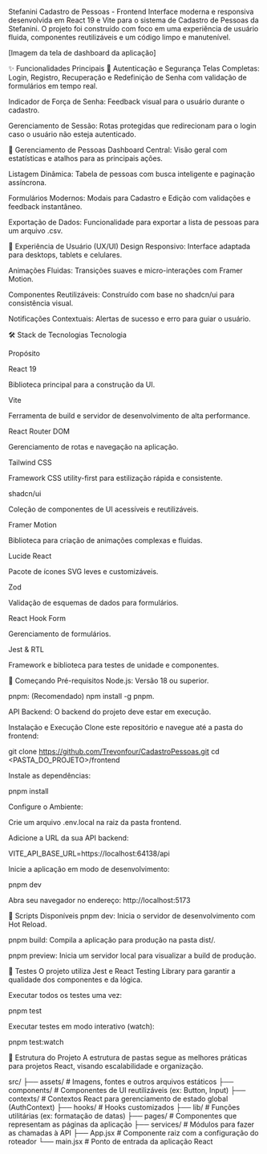 Stefanini Cadastro de Pessoas - Frontend
Interface moderna e responsiva desenvolvida em React 19 e Vite para o sistema de Cadastro de Pessoas da Stefanini. O projeto foi construído com foco em uma experiência de usuário fluida, componentes reutilizáveis e um código limpo e manutenível.

[Imagem da tela de dashboard da aplicação]

✨ Funcionalidades Principais
🔐 Autenticação e Segurança
Telas Completas: Login, Registro, Recuperação e Redefinição de Senha com validação de formulários em tempo real.

Indicador de Força de Senha: Feedback visual para o usuário durante o cadastro.

Gerenciamento de Sessão: Rotas protegidas que redirecionam para o login caso o usuário não esteja autenticado.

👥 Gerenciamento de Pessoas
Dashboard Central: Visão geral com estatísticas e atalhos para as principais ações.

Listagem Dinâmica: Tabela de pessoas com busca inteligente e paginação assíncrona.

Formulários Modernos: Modais para Cadastro e Edição com validações e feedback instantâneo.

Exportação de Dados: Funcionalidade para exportar a lista de pessoas para um arquivo .csv.

🎨 Experiência de Usuário (UX/UI)
Design Responsivo: Interface adaptada para desktops, tablets e celulares.

Animações Fluidas: Transições suaves e micro-interações com Framer Motion.

Componentes Reutilizáveis: Construído com base no shadcn/ui para consistência visual.

Notificações Contextuais: Alertas de sucesso e erro para guiar o usuário.

🛠️ Stack de Tecnologias
Tecnologia

Propósito

React 19

Biblioteca principal para a construção da UI.

Vite

Ferramenta de build e servidor de desenvolvimento de alta performance.

React Router DOM

Gerenciamento de rotas e navegação na aplicação.

Tailwind CSS

Framework CSS utility-first para estilização rápida e consistente.

shadcn/ui

Coleção de componentes de UI acessíveis e reutilizáveis.

Framer Motion

Biblioteca para criação de animações complexas e fluidas.

Lucide React

Pacote de ícones SVG leves e customizáveis.

Zod

Validação de esquemas de dados para formulários.

React Hook Form

Gerenciamento de formulários.

Jest & RTL

Framework e biblioteca para testes de unidade e componentes.

🚀 Começando
Pré-requisitos
Node.js: Versão 18 ou superior.

pnpm: (Recomendado) npm install -g pnpm.

API Backend: O backend do projeto deve estar em execução.

Instalação e Execução
Clone este repositório e navegue até a pasta do frontend:

git clone <https://github.com/Trevonfour/CadastroPessoas.git>
cd <PASTA_DO_PROJETO>/frontend

Instale as dependências:

pnpm install

Configure o Ambiente:

Crie um arquivo .env.local na raiz da pasta frontend.

Adicione a URL da sua API backend:

VITE_API_BASE_URL=https://localhost:64138/api

Inicie a aplicação em modo de desenvolvimento:

pnpm dev

Abra seu navegador no endereço: http://localhost:5173

📜 Scripts Disponíveis
pnpm dev: Inicia o servidor de desenvolvimento com Hot Reload.

pnpm build: Compila a aplicação para produção na pasta dist/.

pnpm preview: Inicia um servidor local para visualizar a build de produção.

🧪 Testes
O projeto utiliza Jest e React Testing Library para garantir a qualidade dos componentes e da lógica.

Executar todos os testes uma vez:

pnpm test

Executar testes em modo interativo (watch):

pnpm test:watch

📂 Estrutura do Projeto
A estrutura de pastas segue as melhores práticas para projetos React, visando escalabilidade e organização.

src/
├── assets/         # Imagens, fontes e outros arquivos estáticos
├── components/     # Componentes de UI reutilizáveis (ex: Button, Input)
├── contexts/       # Contextos React para gerenciamento de estado global (AuthContext)
├── hooks/          # Hooks customizados
├── lib/            # Funções utilitárias (ex: formatação de datas)
├── pages/          # Componentes que representam as páginas da aplicação
├── services/       # Módulos para fazer as chamadas à API
├── App.jsx         # Componente raiz com a configuração do roteador
└── main.jsx        # Ponto de entrada da aplicação React